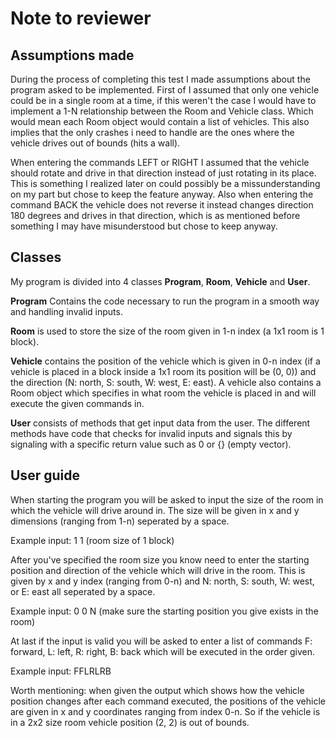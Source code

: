 # Note to reviewer

## Assumptions made
During the process of completing this test I made assumptions about the program asked to be implemented. First of I assumed that only one vehicle could be in a single room at a time, if this weren't the case I would have to implement a
1-N relationship between the Room and Vehicle class. Which would mean each Room object would contain a list of vehicles. This also implies that the only crashes i need to handle are the ones where the vehicle drives out of bounds (hits a wall).

When entering the commands LEFT or RIGHT I assumed that the vehicle should rotate and drive in that direction instead of just rotating in its place. This is something I realized later on could possibly be a missunderstanding on my part but chose to keep
the feature anyway. Also when entering the command BACK the vehicle does not reverse it instead changes direction 180 degrees and drives in that direction, which is as mentioned before something I may have misunderstood but chose to keep anyway.

## Classes
My program is divided into 4 classes **Program**, **Room**, **Vehicle** and **User**. 

**Program** Contains the code necessary to run the program in a smooth way and handling invalid inputs.

**Room** is used to store the size of the room given in 1-n index (a 1x1 room is 1 block).

**Vehicle** contains the position of the vehicle which is given in 0-n index (if a vehicle is placed in a block inside a 1x1 room its position will be (0, 0)) and the direction (N: north, S: south, W: west, E: east). 
A vehicle also contains a Room object which specifies in what room the vehicle is placed in and will execute the given commands in.

**User** consists of methods that get input data from the user. The different methods have code that checks for invalid inputs and signals this by signaling with a specific return value such as 0 or {} (empty vector).

## User guide
When starting the program you will be asked to input the size of the room in which the vehicle will drive around in. The size will be given in x and y dimensions (ranging from 1-n) seperated by a space.

Example input: 1 1 (room size of 1 block)

After you've specified the room size you know need to enter the starting position and direction of the vehicle which will drive in the room. This is given by x and y index (ranging from 0-n) and N: north, S: south, W: west, or E: east all seperated by a space.

Example input: 0 0 N (make sure the starting position you give exists in the room)

At last if the input is valid you will be asked to enter a list of commands F: forward, L: left, R: right, B: back which will be executed in the order given.

Example input: FFLRLRB

Worth mentioning: when given the output which shows how the vehicle position changes after each command executed, the positions of the vehicle are given in x and y coordinates ranging from index 0-n. So if the vehicle is in a 2x2 size room vehicle position (2, 2) is out of bounds.



